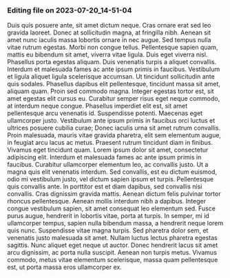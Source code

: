 

### Editing file on 2023-07-20_14-51-04

Duis quis posuere ante, sit amet dictum neque. Cras ornare erat sed leo gravida laoreet. Donec at sollicitudin magna, at fringilla nibh. Aenean sit amet nunc iaculis massa lobortis ornare in nec augue. Sed tempus nulla vitae rutrum egestas. Morbi non congue tellus. Pellentesque sapien quam, mattis eu bibendum sit amet, viverra vitae ligula. Duis eget viverra nisl. Phasellus porta egestas aliquam. Duis venenatis turpis a aliquet convallis.
Interdum et malesuada fames ac ante ipsum primis in faucibus. Vestibulum et ligula aliquet ligula scelerisque accumsan. Ut tincidunt sollicitudin ante quis sodales. Phasellus dapibus elit pellentesque, tincidunt massa sit amet, aliquam quam. Proin sed commodo magna. Integer egestas tortor est, sit amet egestas elit cursus eu. Curabitur semper risus eget neque commodo, at interdum neque congue. Phasellus imperdiet elit est, sit amet pellentesque arcu venenatis id. Suspendisse potenti. Maecenas eget ullamcorper justo.
Vestibulum ante ipsum primis in faucibus orci luctus et ultrices posuere cubilia curae; Donec iaculis urna sit amet rutrum convallis. Proin malesuada, mauris vitae gravida pharetra, elit sem elementum augue, in feugiat arcu lacus ac metus. Praesent rutrum tincidunt diam in finibus. Vivamus eget tincidunt quam. Lorem ipsum dolor sit amet, consectetur adipiscing elit. Interdum et malesuada fames ac ante ipsum primis in faucibus. Curabitur ullamcorper elementum leo, ac convallis justo. Ut a magna quis elit venenatis interdum. Sed convallis, est eu dictum euismod, odio mi vestibulum justo, vel dictum sapien ipsum et turpis. Pellentesque quis convallis ante. In porttitor est et diam dapibus, sed convallis nisi convallis.
Cras dignissim gravida mattis. Aenean dictum felis pulvinar tortor rhoncus pellentesque. Aenean mollis interdum nibh a dapibus. Integer congue vestibulum sapien, sit amet consequat leo elementum sed. Fusce purus augue, hendrerit in lobortis vitae, porta at turpis. In semper, mi id ullamcorper tempus, sapien nulla bibendum massa, a hendrerit neque lorem quis nunc. Suspendisse vitae magna turpis. Sed pharetra dolor sem, et venenatis justo malesuada sit amet. Nullam luctus lectus pharetra egestas sagittis. Nunc aliquet eget neque ut auctor. Donec hendrerit lacus sit amet arcu dignissim, ac porta nulla suscipit. Aenean non turpis metus. Vivamus commodo, metus vitae elementum scelerisque, massa quam pellentesque est, ut porta massa eros ullamcorper ex.


